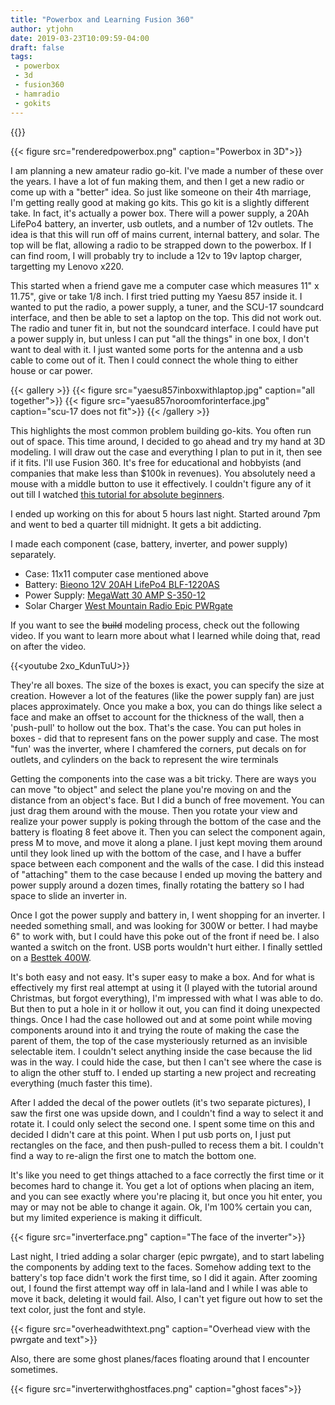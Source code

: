 ```yaml
---
title: "Powerbox and Learning Fusion 360"
author: ytjohn
date: 2019-03-23T10:09:59-04:00
draft: false
tags:
 - powerbox
 - 3d
 - fusion360
 - hamradio
 - gokits
---
```


{{<load-photoswipe>}}

{{< figure src="renderedpowerbox.png" caption="Powerbox in 3D">}}

I am planning a new amateur radio go-kit. I've made a number of these over the years. I have a lot of fun making them, and then I get a new radio or come up with a "better" idea. So just like someone on their 4th marriage, I'm getting really good at making go kits. This go kit is a slightly different take. In fact, it's actually a power box. There will a power supply, a 20Ah LifePo4 battery, an inverter, usb outlets, and a number of 12v outlets. The idea is that this will run off of mains current, internal battery, and solar. The top will be flat, allowing a radio to be strapped down to the powerbox. If I can find room, I will probably try to include a 12v to 19v laptop charger, targetting my Lenovo x220.

This started when a friend gave me a computer case which measures 11" x 11.75", give or take 1/8 inch. I first tried putting my Yaesu 857 inside it. I wanted to put the radio, a power supply, a tuner, and the SCU-17 soundcard interface, and then be able to set a laptop on the top. This did not work out. The radio and tuner fit in, but not the soundcard interface. I could have put a power supply in, but unless I can put "all the things" in one box, I don't want to deal with it. I just wanted some ports for the antenna and a usb cable to come out of it. Then I could connect the whole thing to either house or car power.

{{< gallery >}}
  {{< figure src="yaesu857inboxwithlaptop.jpg" caption="all together">}}
  {{< figure src="yaesu857noroomforinterface.jpg" caption="scu-17 does not fit">}}
{{< /gallery >}}

This highlights the most common problem building go-kits. You often run out of space. This time around, I decided to go ahead and try my hand at 3D modeling. I will draw out the case and everything I plan to put in it, then see if it fits. I'll use Fusion 360. It's free for educational and hobbyists (and companies that make less than $100k in revenues).  You absolutely need a mouse with a middle button to use it effectively. I couldn't figure any of it out till I watched [this tutorial for absolute beginners](https://www.youtube.com/watch?v=A5bc9c3S12g).

I ended up working on this for about 5 hours last night. Started around 7pm and went to bed a quarter till midnight. It gets a bit addicting.

I made each component (case, battery, inverter, and power supply) separately.

- Case: 11x11 computer case mentioned above
- Battery: [Bieono 12V 20AH LifePo4 BLF-1220AS](https://www.bioennopower.com/collections/12v-series-lifepo4-batteries/products/12v-20ah-lfp-battery-abs-blf-1220as)
- Power Supply: [MegaWatt 30 AMP S-350-12](http://www.megawattpowersupplies.com/)
- Solar Charger [West Mountain Radio Epic PWRgate](http://www.westmountainradio.com/product_info.php?products_id=epic-pwrgate)

If you want to see the ~~build~~ modeling process, check out the following video. If you want to learn more about what I learned while doing that, read on after the video.

{{<youtube 2xo_KdunTuU>}}

They're all boxes. The size of the boxes is exact, you can specify the size at creation. However a lot of  the features (like the power supply fan) are just places approximately. Once you make a box, you can do things like select a face and make an offset to account for the thickness of the wall, then a 'push-pull' to hollow out the box. That's the case. You can put holes in boxes - did that to represent fans on the power supply and case. The most "fun' was the inverter, where I chamfered the corners, put decals on for outlets, and cylinders on the back to represent the wire terminals

Getting the components into the case was a bit tricky. There are ways you can move "to object" and select the plane you're moving on and the distance from an object's face. But I did a bunch of free movement. You can just drag them around with the mouse. Then you rotate your view and realize your power supply is poking through the bottom of the case and the battery is floating 8 feet above it. Then you can select the component again, press M to move, and move it along a plane.  I just kept moving them around until they look lined up with the bottom of the case, and I have a buffer space between each component and the walls of the case. I did this instead of "attaching" them to the case because I ended up moving the battery and power supply around a dozen times, finally rotating the battery so I had space to slide an inverter in.

Once I got the power supply and battery in, I went shopping for an inverter. I needed something small, and was looking for 300W or better. I had maybe 6" to work with, but I could have this poke out of the front if need be. I also wanted a switch on the front. USB ports wouldn't hurt either. I finally settled on a [Besttek 400W](https://www.amazon.com/gp/product/B07FMFYDRD/).

It's both easy and not easy. It's super easy to make a box. And for what is effectively my first real attempt at using it (I played with the tutorial around Christmas, but forgot everything), I'm impressed with what I was able to do. But then to put a hole in it or hollow it out, you can find it doing unexpected things. Once I had the case hollowed out and at some point while moving components around into it and trying the route of making the case the parent of them, the top of the case mysteriously returned as an invisible selectable item. I couldn't select anything inside the case because the lid was in the way. I could hide the case, but then I can't see where the case is to align the other stuff to. I ended up starting a new project and recreating everything (much faster this time).

After I added the decal of the power outlets (it's two separate pictures), I saw the first one was upside down, and I couldn't find a way to select it and rotate it. I could only select the second one. I spent some time on this and decided I didn't care at this point. When I put usb ports on, I just put rectangles on the face, and then push-pulled to recess them a bit. I couldn't find a way to re-align the first one to match the bottom one.

It's like you need to get things attached to a face correctly the first time or it becomes hard to change it. You get a lot of options when placing an item, and you can see exactly where you're placing it, but once you hit enter, you may or may not be able to change it again. Ok, I'm 100% certain you can, but my limited experience is making it difficult.

{{< figure src="inverterface.png" caption="The face of the inverter">}}

Last night, I tried adding a solar charger (epic pwrgate), and to start labeling the components by adding text to the faces. Somehow adding text to the battery's top face didn't work the first time, so I did it again. After zooming out, I found the first attempt way off in lala-land and I while I was able to move it back, deleting it would fail. Also, I can't yet figure out how to set the text color, just the font and style.

{{< figure src="overheadwithtext.png" caption="Overhead view with the pwrgate and text">}}

Also, there are some ghost planes/faces floating around that I encounter sometimes.

{{< figure src="inverterwithghostfaces.png" caption="ghost faces">}}
